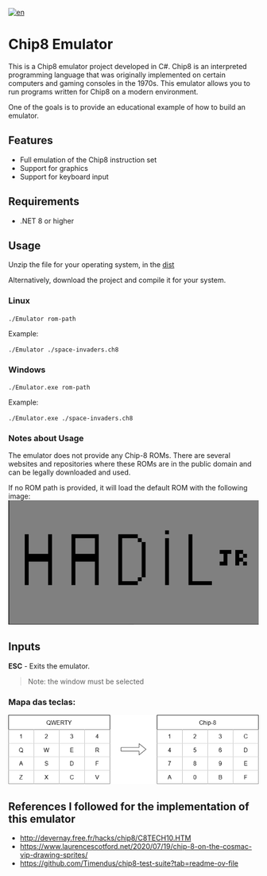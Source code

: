 [![en](https://img.shields.io/badge/lang-pt--br-green.svg)](https://github.com/hadiljr/chip8-emulator/blob/master/docs/README.pt-br.md)

# Chip8 Emulator

This is a Chip8 emulator project developed in C#. Chip8 is an interpreted programming language that was originally implemented on certain computers and gaming consoles in the 1970s. This emulator allows you to run programs written for Chip8 on a modern environment.

One of the goals is to provide an educational example of how to build an emulator.

## Features

- Full emulation of the Chip8 instruction set
- Support for graphics
- Support for keyboard input

## Requirements

- .NET 8 or higher

## Usage
Unzip the file for your operating system, in the [dist](https://github.com/hadiljr/chip8-emulator/tree/master/dist)

Alternatively, download the project and compile it for your system.

### Linux
``./Emulator rom-path``

Example:

``./Emulator ./space-invaders.ch8``

### Windows

``./Emulator.exe rom-path``

Example:

``./Emulator.exe ./space-invaders.ch8``

### Notes about Usage

The emulator does not provide any Chip-8 ROMs. There are several websites and repositories where these ROMs are in the public domain and can be legally downloaded and used.

If no ROM path is provided, it will load the default ROM with the following image:
![default-rom-image](./docs/imgs/default-rom.png)

## Inputs

**ESC** - Exits the emulator.
> Note: the window must be selected

### Mapa das teclas:

![keyboard-map-image](./docs/imgs/keyboard-map.png)

## References I followed for the implementation of this emulator
- http://devernay.free.fr/hacks/chip8/C8TECH10.HTM
- https://www.laurencescotford.net/2020/07/19/chip-8-on-the-cosmac-vip-drawing-sprites/
- https://github.com/Timendus/chip8-test-suite?tab=readme-ov-file

